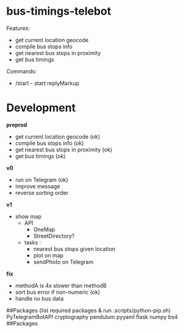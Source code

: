 # bus-timings-telebot

Features:

- get current location geocode
- compile bus stops info
- get nearest bus stops in proximity
- get bus timings

Commands:

- /start - start replyMarkup

# Development

**preprod**

- get current location geocode (ok)
- compile bus stops info (ok)
- get nearest bus stops in proximity (ok)
- get bus timings (ok)

**v0**

- run on Telegram (ok)
- improve message
- reverse sorting order

**v1**

- show map
  - API
    - OneMap
    - StreetDirectory?
  - tasks :
    - nearest bus stops given location
    - plot on map
    - sendPhoto on Telegram

**fix**

- methodA is 4x slower than methodB
- sort bus error if non-numeric (ok)
- handle no bus data

##Packages (list required packages & run .scripts/python-pip.sh)
PyTelegramBotAPI
cryptography
pendulum
pyyaml
flask
numpy
bs4
##Packages
